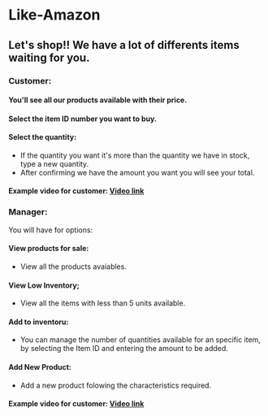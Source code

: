 # Like-Amazon

## Let's shop!! We have a lot of differents items waiting for you. 
### Customer:
 #### You'll see all our products available with their price. 
 
 #### Select the item ID number you want to buy.
 
 #### Select the quantity: 
 - If the quantity you want it's more than the quantity we have in stock, type a new quantity.
 - After confirming we have the amount you want you will see your total. 


#### Example video for customer: [Video link](https://drive.google.com/file/d/1LuGUlaqyl6kdiWQJln6-76FRdpgzvtdr/view)


### Manager:
You will have for options:

#### View products for sale:
- View all the products avaiables.

#### View Low Inventory;
- View all the items with less than 5 units available.

#### Add to inventoru:
- You can manage the number of quantities available for an specific item, by selecting the Item ID and entering the amount to be added.

#### Add New Product:
- Add a new product folowing the characteristics required. 


#### Example video for customer: [Video link](https://drive.google.com/file/d/1X2HYQ_sr-tmZF60ul9itYuG5bR6K0WeH/view)

